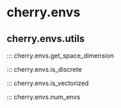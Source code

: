 
# cherry.envs

## cherry.envs.utils

::: cherry.envs.get_space_dimension

::: cherry.envs.is_discrete

::: cherry.envs.is_vectorized

::: cherry.envs.num_envs

